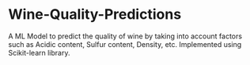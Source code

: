 # Wine-Quality-Predictions
 A ML Model to predict the quality of wine by taking into account factors such as Acidic content, Sulfur content, Density, etc.
Implemented using Scikit-learn library.
